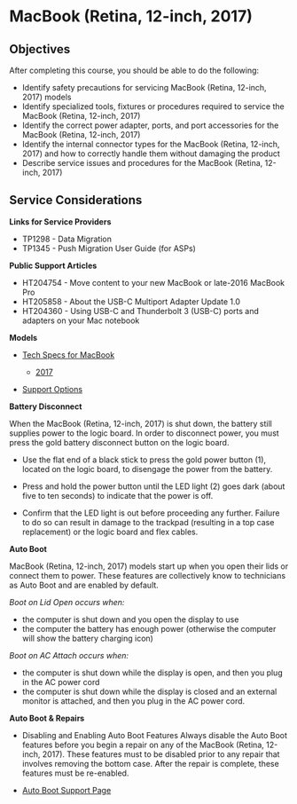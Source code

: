 # MacBook (Retina, 12-inch, 2017)

## Objectives

After completing this course, you should be able to do the following:

  - Identify safety precautions for servicing MacBook (Retina, 12-inch, 2017) models
  - Identify specialized tools, fixtures or procedures required to service the MacBook (Retina, 12-inch, 2017)
  - Identify the correct power adapter, ports, and port accessories for the MacBook (Retina, 12-inch, 2017)
  - Identify the internal connector types for the MacBook (Retina, 12-inch, 2017) and how to correctly handle them without damaging the product
  - Describe service issues and procedures for the MacBook (Retina, 12-inch, 2017)

## Service Considerations

**Links for Service Providers**

  - TP1298 - Data Migration      
  - TP1345 - Push Migration User Guide (for ASPs)

**Public Support Articles**

  - HT204754 - Move content to your new MacBook or late-2016 MacBook Pro
  - HT205858 - About the USB-C Multiport Adapter Update 1.0
  - HT204360 - Using USB-C and Thunderbolt 3 (USB-C) ports and adapters on your Mac notebook

**Models**

- [Tech Specs for MacBook](https://support.apple.com/specs/macbook)

  - [2017](https://support.apple.com/kb/SP757?viewlocale=en_US&locale=en_US)

- [Support Options](https://support.apple.com/mac/macbook)

**Battery Disconnect**

When the MacBook (Retina, 12-inch, 2017) is shut down, the battery still supplies power to the logic board.  In order to disconnect power,  you must press the gold battery disconnect button on the logic board.

- Use the flat end of a black stick to press the gold power button (1), located on the logic board, to disengage the power from the battery.

- Press and hold the power button until the LED light (2) goes dark (about five to ten seconds) to indicate that the power is off.

- Confirm that the LED light is out before proceeding any further. Failure to do so can result in damage to the trackpad (resulting in a top case replacement) or the logic board and flex cables.

**Auto Boot**

MacBook (Retina, 12-inch, 2017) models start up when you open their lids or connect them to power.  These features are collectively know to technicians as Auto Boot and are enabled by default.

*Boot on Lid Open occurs when:*

- the computer is shut down and you open the display to use
- the computer the battery has enough power (otherwise the computer will show the battery charging icon)

*Boot on AC Attach occurs when:*

- the computer is shut down while the display is open, and then you plug in the AC power cord
- the computer is shut down while the display is closed and an external monitor is attached, and then you plug in the AC power cord.

**Auto Boot & Repairs**

- Disabling and Enabling Auto Boot Features
Always disable the Auto Boot features before you begin a repair on any of the MacBook (Retina, 12-inch, 2017).  These features must to be disabled prior to any repair that involves removing the bottom case. After the repair is complete, these features must be re-enabled.

- [Auto Boot Support Page](https://support.apple.com/en-us/HT207104)
